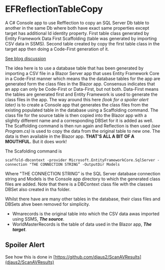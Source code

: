 # EFReflectionTableCopy
A C# Console app to use Refflection to copy an SQL Server Db table to another in the same Db where both have exact same properties except target has additional Id identity property. First table class generated by Entity Framework Data First Scaffolding (table was generated by importing CSV data in SSMS). Second table created by copy the first table class in the target app then doing a Code-First generation of it.


[See blog discussion](https://davidjones.sportronics.com.au/blazor/Blazor_Helpers_Server_App-Reverse_Reverse_Engineering_with_Entity_Framework-blazor.html)


The idea here is to use a database table that has been generated by importing a CSV file in a Blazor Server app that uses Entity Framework Core in a Code-First manner which means tha the database tables for the app are generated form the class files in the Blazor app. Consensus indicates that an app can only be Code-First or Data-First, but not both. Data-First means the tables are generated first and Entity Framework is used to generate the class files in the app. The way around this here _(look for a spoiler alert later)_ is to create a Console app that generates the class files from the existing populated table in the database using a Scaffolding command. The class file for the source table is then copied into the Blazor app with a slightly different name and a corresponding DBSet for it is added as well. The Scaffolding command is then run again and Reflection is then used _(see Program.cs)_ is used to copy the data from the original table to new one. The data is then available in the Blazor app. **THAT'S ALL A BIT OF A MOUTHFUL.** But it does work! 


The Scafolding command is

```
scaffold-dbcontext -provider Microsoft.EntityFrameworkCore.SqlServer -connection "THE CONNECTION STRING” -OutputDir Models
```

Where "THE CONNECTION STRING” is the SQL Server database connection string and Models is the Console app directory to which the generated class files are added. Note that there is a DBContext class file with the classes DBSet also created in tha folder.

Whilst there have are many other tables in the database, their class files and DBSets ahve been removed for simplicity.

- Wmarecords is the original table into which the CSV data awas imported using SSMS, **_The source_**.
- WorldMasterRecords is the table of data used in the Blazor app, **_The target_**.

## Spoiler Alert

See how this is done in [https://github.com/djaus2/ScanAVResults](djaus2/ScanAVResults)


